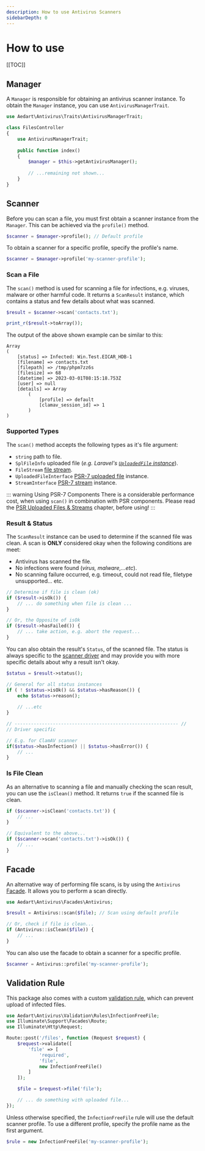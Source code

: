 ```yaml
---
description: How to use Antivirus Scanners
sidebarDepth: 0
---
```


# How to use

[[TOC]]

## Manager

A `Manager` is responsible for obtaining an antivirus scanner instance.
To obtain the `Manager` instance, you can use `AntivirusManagerTrait`.

```php
use Aedart\Antivirus\Traits\AntivirusManagerTrait;

class FilesController
{
    use AntivirusManagerTrait;
    
    public function index()
    {
        $manager = $this->getAntivirusManager();
        
        // ...remaining not shown...
    }
}
```

## Scanner

Before you can scan a file, you must first obtain a scanner instance from the `Manager`.
This can be achieved via the `profile()` method.

```php
$scanner = $manager->profile(); // Default profile
```

To obtain a scanner for a specific profile, specify the profile's name.  

```php
$scanner = $manager->profile('my-scanner-profile');
```

### Scan a File

The `scan()` method is used for scanning a file for infections, e.g. viruses, malware or other harmful code.
It returns a `ScanResult` instance, which contains a status and few details about what was scanned. 

```php
$result = $scanner->scan('contacts.txt');

print_r($result->toArray());
```

The output of the above shown example can be similar to this:

```
Array
(
    [status] => Infected: Win.Test.EICAR_HDB-1
    [filename] => contacts.txt
    [filepath] => /tmp/phpm7zz6s
    [filesize] => 68
    [datetime] => 2023-03-01T08:15:18.753Z
    [user] => null 
    [details] => Array
        (
            [profile] => default
            [clamav_session_id] => 1
        )
)
```

### Supported Types

The `scan()` method accepts the following types as it's file argument: 

* `string` path to file.
* `SplFileInfo` uploaded file (_e.g. Laravel's [`UploadedFile` instance](https://laravel.com/docs/12.x/http-tests#testing-file-uploads)_).
* `FileStream` [file stream](../streams/README.md).
* `UploadedFileInterface` [PSR-7 uploaded file](https://www.php-fig.org/psr/psr-7/#36-psrhttpmessageuploadedfileinterface) instance.
* `StreamInterface` [PSR-7 stream](https://www.php-fig.org/psr/psr-7/#34-psrhttpmessagestreaminterface) instance.

::: warning Using PSR-7 Components
There is a considerable performance cost, when using `scan()` in combination with PSR components.
Please read the [PSR Uploaded Files & Streams](./psr.md) chapter, before using!
:::

### Result & Status

The `ScanResult` instance can be used to determine if the scanned file was clean.
A scan is **ONLY** considered okay when the following conditions are meet:

* Antivirus has scanned the file.
* No infections were found (_virus, malware,...etc_).
* No scanning failure occurred, e.g. timeout, could not read file, filetype unsupported... etc.

```php
// Determine if file is clean (ok)
if ($result->isOk()) {
    // ... do something when file is clean ...
}

// Or, the Opposite of isOk
if ($result->hasFailed()) {
    // ... take action, e.g. abort the request...
}
```

You can also obtain the result's `Status`, of the scanned file.
The status is always specific to the [scanner driver](./scanners/README.md) and may provide you with more specific details about why a result isn't okay.

```php
$status = $result->status();

// General for all status instances
if ( ! $status->isOk() && $status->hasReason()) {
    echo $status->reason();
    
    // ...etc
}

// ------------------------------------------------------------ //
// Driver specific

// E.g. for ClamAV scanner
if($status->hasInfection() || $status->hasError()) {
    // ...
}
```

### Is File Clean

As an alternative to scanning a file and manually checking the scan result, you can use the `isClean()` method.
It returns `true` if the scanned file is clean.

```php
if ($scanner->isClean('contacts.txt')) {
    // ...
}

// Equivalent to the above...
if ($scanner->scan('contacts.txt')->isOk()) {
    // ...
}
```

## Facade

An alternative way of performing file scans, is by using the  `Antivirus` [Facade](https://laravel.com/docs/12.x/facades).
It allows you to perform a scan directly.

```php
use Aedart\Antivirus\Facades\Antivirus;

$result = Antivirus::scan($file); // Scan using default profile

// Or, check if file is clean...
if (Antivirus::isClean($file)) {
    // ...
}
```

You can also use the facade to obtain a scanner for a specific profile.

```php
$scanner = Antivirus::profile('my-scanner-profile');
```

## Validation Rule

This package also comes with a custom [validation rule](https://laravel.com/docs/12.x/validation#custom-validation-rules), which can prevent upload of infected files.

```php
use Aedart\Antivirus\Validation\Rules\InfectionFreeFile;
use Illuminate\Support\Facades\Route;
use Illuminate\Http\Request;

Route::post('/files', function (Request $request) {
    $request->validate([
        'file' => [
            'required',
            'file',
            new InfectionFreeFile()
        ]
    ]);

    $file = $request->file('file');

    // ... do something with uploaded file...
});
```

Unless otherwise specified, the `InfectionFreeFile` rule will use the default scanner profile.
To use a different profile, specify the profile name as the first argument.

```php
$rule = new InfectionFreeFile('my-scanner-profile');
```